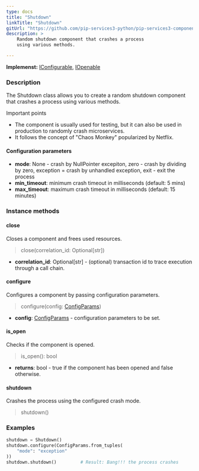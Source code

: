 ```yaml
---
type: docs
title: "Shutdown"
linkTitle: "Shutdown"
gitUrl: "https://github.com/pip-services3-python/pip-services3-components-python"
description: >
    Random shutdown component that crashes a process
    using various methods.

---
```


**Implemenst:** [IConfigurable](../../../commons/config/iconfigurable), [IOpenable](../../../commons/run/iopenable)

### Description

The Shutdown class allows you to create a random shutdown component that crashes a process using various methods.

Important points

- The component is usually used for testing, but it can also be used in production to randomly crash microservices.
- It follows the concept of "Chaos Monkey" popularized by Netflix.

#### Configuration parameters

- **mode**: None - crash by NullPointer excepiton, zero - crash by dividing by zero, exception = crash by unhandled exception, exit - exit the process
- **min_timeout**: minimum crash timeout in milliseconds (default: 5 mins)
- **max_timeout**: maximum crash timeout in milliseconds (default: 15 minutes)




### Instance methods

#### close
Closes a component and frees used resources.

> close(correlation_id: Optional[str])

- **correlation_id**: Optional[str] - (optional) transaction id to trace execution through a call chain.


#### configure
Configures a component by passing configuration parameters.

> configure(config: [ConfigParams](../../../commons/config/config_params))

- **config**: [ConfigParams](../../../commons/config/config_params) - configuration parameters to be set.


#### is_open
Checks if the component is opened.

> is_open(): bool

- **returns**: bool - true if the component has been opened and false otherwise.


#### shutdown
Crashes the process using the configured crash mode.

> shutdown()
 

### Examples

```python
shutdown = Shutdown()
shutdown.configure(ConfigParams.from_tuples(
    "mode": "exception"
))
shutdown.shutdown()         # Result: Bang!!! the process crashes
```
